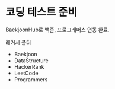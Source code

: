 # 코딩 테스트 준비

BaekjoonHub로 백준, 프로그래머스 연동 완료.

레거시 폴더
  - Baekjoon
  - DataStructure
  - HackerRank
  - LeetCode
  - Programmers
